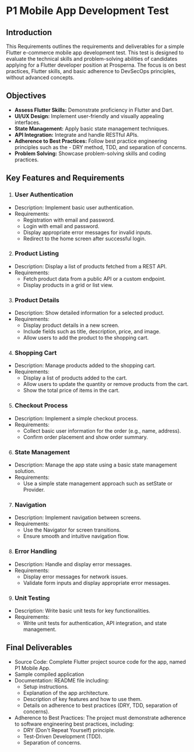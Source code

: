 # P1 Mobile App Development Test

## Introduction

This Requirements outlines the requirements and deliverables for a simple Flutter e-commerce mobile app development test. This test is designed to evaluate the technical skills and problem-solving abilities of candidates applying for a Flutter developer position at Prosperna. The focus is on best practices, Flutter skills, and basic adherence to DevSecOps principles, without advanced concepts.

## Objectives

- **Assess Flutter Skills:** Demonstrate proficiency in Flutter and Dart.
- **UI/UX Design:** Implement user-friendly and visually appealing interfaces.
- **State Management:** Apply basic state management techniques.
- **API Integration:** Integrate and handle RESTful APIs.
- **Adherence to Best Practices:** Follow best practice engineering principles such as the - DRY method, TDD, and separation of concerns.
- **Problem Solving:** Showcase problem-solving skills and coding practices.

## Key Features and Requirements

1. ### User Authentication

- Description: Implement basic user authentication.
- Requirements:
  - Registration with email and password.
  - Login with email and password.
  - Display appropriate error messages for invalid inputs.
  - Redirect to the home screen after successful login.

2. ### Product Listing

- Description: Display a list of products fetched from a REST API.
- Requirements:
  - Fetch product data from a public API or a custom endpoint.
  - Display products in a grid or list view.

3. ### Product Details

- Description: Show detailed information for a selected product.
- Requirements:
  - Display product details in a new screen.
  - Include fields such as title, description, price, and image.
  - Allow users to add the product to the shopping cart.

4. ### Shopping Cart

- Description: Manage products added to the shopping cart.
- Requirements:
  - Display a list of products added to the cart.
  - Allow users to update the quantity or remove products from the cart.
  - Show the total price of items in the cart.

5. ### Checkout Process

- Description: Implement a simple checkout process.
- Requirements:
  - Collect basic user information for the order (e.g., name, address).
  - Confirm order placement and show order summary.

6. ### State Management

- Description: Manage the app state using a basic state management solution.
- Requirements:
  - Use a simple state management approach such as setState or Provider.

7. ### Navigation

- Description: Implement navigation between screens.
- Requirements:
  - Use the Navigator for screen transitions.
  - Ensure smooth and intuitive navigation flow.

8. ### Error Handling

- Description: Handle and display error messages.
- Requirements:
  - Display error messages for network issues.
  - Validate form inputs and display appropriate error messages.

9. ### Unit Testing

- Description: Write basic unit tests for key functionalities.
- Requirements:
  - Write unit tests for authentication, API integration, and state management.

## Final Deliverables

- Source Code: Complete Flutter project source code for the app, named P1 Mobile App.
- Sample compiled application
- Documentation: README file including:
  - Setup instructions.
  - Explanation of the app architecture.
  - Description of key features and how to use them.
  - Details on adherence to best practices (DRY, TDD, separation of concerns).
- Adherence to Best Practices: The project must demonstrate adherence to software engineering best practices, including:
  - DRY (Don't Repeat Yourself) principle.
  - Test-Driven Development (TDD).
  - Separation of concerns.
